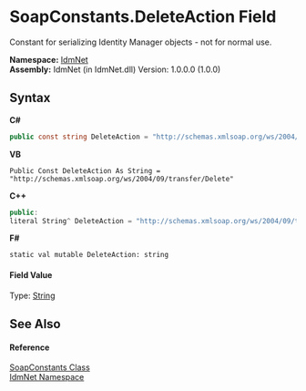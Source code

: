 # SoapConstants.DeleteAction Field
 

Constant for serializing Identity Manager objects - not for normal use.

**Namespace:**&nbsp;<a href="N_IdmNet">IdmNet</a><br />**Assembly:**&nbsp;IdmNet (in IdmNet.dll) Version: 1.0.0.0 (1.0.0)

## Syntax

**C#**<br />
``` C#
public const string DeleteAction = "http://schemas.xmlsoap.org/ws/2004/09/transfer/Delete"
```

**VB**<br />
``` VB
Public Const DeleteAction As String = "http://schemas.xmlsoap.org/ws/2004/09/transfer/Delete"
```

**C++**<br />
``` C++
public:
literal String^ DeleteAction = "http://schemas.xmlsoap.org/ws/2004/09/transfer/Delete"
```

**F#**<br />
``` F#
static val mutable DeleteAction: string
```


#### Field Value
Type: <a href="http://msdn2.microsoft.com/en-us/library/s1wwdcbf" target="_blank">String</a>

## See Also


#### Reference
<a href="T_IdmNet_SoapConstants">SoapConstants Class</a><br /><a href="N_IdmNet">IdmNet Namespace</a><br />